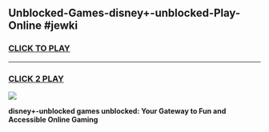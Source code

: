 
## Unblocked-Games-disney+-unblocked-Play-Online #jewki
<h3>
<a href="https://news.freeplayer.one?title=disney+-unblocked&ref=3">CLICK TO PLAY</a></h3>
<hr>

<h3>
<a href="https://news.freeplayer.one?title=disney+-unblocked&ref=3">CLICK 2 PLAY</a>
  
</h3>

<a href="https://news.freeplayer.one?title=disney+-unblocked&ref=3"><img src="https://clearcache.store/games.png"></a>


**disney+-unblocked games unblocked: Your Gateway to Fun and Accessible Online Gaming**

